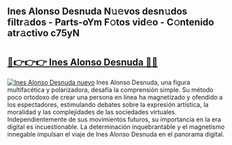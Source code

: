 ## Ines Alonso Desnuda N𝚞𝚎vos desn𝚞dos filtr𝚊dos - Parts-oYm F𝚘tos vid𝚎o - C𝚘ntenido atr𝚊ctivo c75yN

# <h2><a href="http://mbbvx4l.tromn.icu/?c=Ines+Alonso+Desnuda">🔗👉👉👉 Ines Alonso Desnuda 🔗🔗</a></h2>

[![Ines Alonso Desnuda nuevo](https://i.imgur.com/pEAQMta.gif)](http://mbbvx4l.tromn.icu/?c=Ines+Alonso+Desnuda)
Ines Alonso Desnuda, una figura multifacética y polarizadora, desafía la comprensión simple. Su método poco ortodoxo de crear una persona en línea ha magnetizado y ofendido a los espectadores, estimulando debates sobre la expresión artística, la moralidad y las complejidades de las sociedades virtuales. Independientemente de sus movimientos futuros, su importancia en la era digital es incuestionable. La determinación inquebrantable y el magnetismo innegable impulsan el viaje de Ines Alonso Desnuda en el panorama digital.
